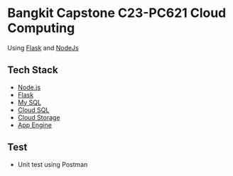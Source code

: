 # Bangkit Capstone C23-PC621 Cloud Computing

Using [Flask](https://flask.palletsprojects.com/en/2.3.x/) and [NodeJs](https://nodejs.org/en)

## Tech Stack

- [Node.js](https://nodejs.org/)
- [Flask](https://flask.palletsprojects.com/en/2.3.x/)
- [My SQL](https://www.mysql.com/)
- [Cloud SQL](https://cloud.google.com/sql)
- [Cloud Storage](https://cloud.google.com/storage)
- [App Engine](https://cloud.google.com/appengine)


## Test

- Unit test using Postman
